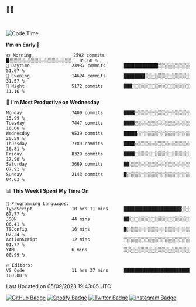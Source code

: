 ### 🤙🍺

<!-- <a href="https://github-readme-stats.vercel.app/api?username=hzak2xx&count_private=true&show_icons=true&theme=dracula">
  <img align="center" src="https://github-readme-stats.vercel.app/api?username=hzak2xx&count_private=true&show_icons=true&theme=dracula" />
</a>
</br> -->
</br>

<!--START_SECTION:waka-->
![Code Time](http://img.shields.io/badge/Code%20Time-2%2C744%20hrs%2020%20mins-blue)

**I'm an Early 🐤** 

```text
🌞 Morning                2592 commits        █░░░░░░░░░░░░░░░░░░░░░░░░   05.60 % 
🌆 Daytime                23937 commits       █████████████░░░░░░░░░░░░   51.67 % 
🌃 Evening                14624 commits       ████████░░░░░░░░░░░░░░░░░   31.57 % 
🌙 Night                  5172 commits        ███░░░░░░░░░░░░░░░░░░░░░░   11.16 % 
```
📅 **I'm Most Productive on Wednesday** 

```text
Monday                   7409 commits        ████░░░░░░░░░░░░░░░░░░░░░   15.99 % 
Tuesday                  7447 commits        ████░░░░░░░░░░░░░░░░░░░░░   16.08 % 
Wednesday                9539 commits        █████░░░░░░░░░░░░░░░░░░░░   20.59 % 
Thursday                 7789 commits        ████░░░░░░░░░░░░░░░░░░░░░   16.81 % 
Friday                   8329 commits        ████░░░░░░░░░░░░░░░░░░░░░   17.98 % 
Saturday                 3669 commits        ██░░░░░░░░░░░░░░░░░░░░░░░   07.92 % 
Sunday                   2143 commits        █░░░░░░░░░░░░░░░░░░░░░░░░   04.63 % 
```


📊 **This Week I Spent My Time On** 

```text
💬 Programming Languages: 
TypeScript               10 hrs 11 mins      ██████████████████████░░░   87.77 % 
JSON                     44 mins             ██░░░░░░░░░░░░░░░░░░░░░░░   06.41 % 
TSConfig                 16 mins             █░░░░░░░░░░░░░░░░░░░░░░░░   02.34 % 
ActionScript             12 mins             ░░░░░░░░░░░░░░░░░░░░░░░░░   01.77 % 
YAML                     6 mins              ░░░░░░░░░░░░░░░░░░░░░░░░░   00.99 % 

🔥 Editors: 
VS Code                  11 hrs 37 mins      █████████████████████████   100.00 % 
```


 Last Updated on 05/09/2023 19:43:05 UTC
<!--END_SECTION:waka-->

[![GitHub Badge](https://img.shields.io/badge/GitHub-100000?style=for-the-badge&logo=github&logoColor=white)](https://github.com/hzak2xx)
[![Spotify Badge](https://img.shields.io/badge/Spotify-1ED760?&style=for-the-badge&logo=spotify&logoColor=white)](https://open.spotify.com/user/uf90s6sbbh75a1mt44clkhkvf)
[![Twitter Badge](https://img.shields.io/badge/Twitter-1DA1F2?style=for-the-badge&logo=twitter&logoColor=white)](https://twitter.com/hzak2xx)
[![Instagram Badge](https://img.shields.io/badge/Instagram-E4405F?style=for-the-badge&logo=instagram&logoColor=white)](https://www.instagram.com/hzak2xx/)
